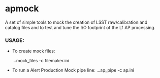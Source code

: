 # apmock

A set of simple tools to mock the creation of LSST raw/calibration and
catalog files and to test and tune the I/O footprint of the L1 AP processing.


### USAGE:

 * To create mock files:

   ...mock_files -c  filemaker.ini

 * To run a Alert Production Mock pipe line:
   ...ap_pipe -c ap.ini 
